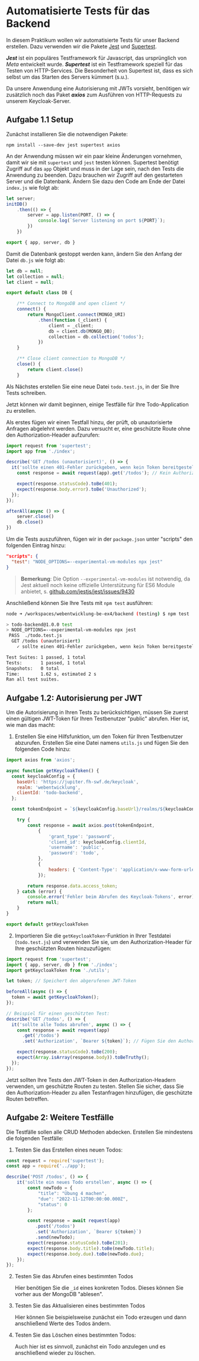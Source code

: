 # Automatisierte Tests für das Backend

In diesem Praktikum wollen wir automatisierte Tests für unser Backend erstellen. Dazu verwenden wir die Pakete
[Jest](https://jestjs.io/docs/getting-started) und [Supertest](https://github.com/visionmedia/supertest).

***Jest*** ist ein populäres Testframework für Javascript, das ursprünglich von *Meta*
entwickelt wurde. 
***Supertest*** ist ein Testframework speziell für das Testen von HTTP-Services. Die Besonderheit von Supertest ist, dass es sich selbst um das Starten des Servers kümmert (s.u.).

Da unsere Anwendung eine Autorisierung mit JWTs vorsieht, benötigen wir zusätzlich noch 
das Paket ***axios*** zum Ausführen von HTTP-Requests zu unserem Keycloak-Server.

## Aufgabe 1.1 Setup

Zunächst installieren Sie die notwendigen Pakete:

```
npm install --save-dev jest supertest axios
```

An der Anwendung müssen wir ein paar kleine Änderungen vornehmen, damit wir sie mit `supertest` und `jest` testen können. Supertest benötigt Zugriff auf das `app` 
Objekt und muss in der Lage sein, nach den Tests die Anwendung zu beenden. Dazu brauchen
wir Zugriff auf den gestarteten Server und die Datenbank. 
Ändern Sie dazu den Code am Ende der Datei `index.js` wie folgt ab:

```Javascript
let server;
initDB()
    .then(() => {
        server = app.listen(PORT, () => {
            console.log(`Server listening on port ${PORT}`);
        })
    })

export { app, server, db }
```

Damit die Datenbank gestoppt werden kann, ändern Sie den Anfang der Datei `db.js` wie folgt ab:

```Javascript
let db = null;
let collection = null;
let client = null;

export default class DB {

    /** Connect to MongoDB and open client */
    connect() {
        return MongoClient.connect(MONGO_URI)
            .then(function (_client) {
                client = _client;
                db = client.db(MONGO_DB);
                collection = db.collection('todos');
            })
    }

    /** Close client connection to MongoDB */
    close() {
        return client.close()
    }
```

Als Nächstes erstellen Sie eine neue Datei `todo.test.js`, in der Sie Ihre Tests schreiben.

Jetzt können wir damit beginnen, einige Testfälle für Ihre Todo-Application zu erstellen. 

Als erstes fügen wir einen Testfall hinzu, der prüft, ob unautorisierte Anfragen abgelehnt werden. Dazu versucht er, eine geschützte Route ohne den Authorization-Header aufzurufen:

```javascript
import request from 'supertest';
import app from './index';

describe('GET /todos (unautorisiert)', () => {
  it('sollte einen 401-Fehler zurückgeben, wenn kein Token bereitgestellt wird', async () => {
    const response = await request(app).get('/todos'); // Kein Authorization-Header

    expect(response.statusCode).toBe(401);
    expect(response.body.error).toBe('Unauthorized');
  });
});

afterAll(async () => {
    server.close()
    db.close()
})
```


Um die Tests auszuführen, fügen wir in der `package.json` unter "scripts" den folgenden Eintrag hinzu:

```json
"scripts": {
  "test": "NODE_OPTIONS=--experimental-vm-modules npx jest"
}
```

> **Bemerkung**: Die Option `--experimental-vm-modules` ist notwendig, da Jest aktuell 
> noch keine offizielle Unterstützung für ES6 Module anbietet, 
> s. [github.com/jestjs/jest/issues/9430](https://github.com/jestjs/jest/issues/9430)


Anschließend können Sie Ihre Tests mit `npm test` ausführen:
```Bash
node ➜ /workspaces/webentwicklung-be-ex4/backend (testing) $ npm test

> todo-backend@1.0.0 test
> NODE_OPTIONS=--experimental-vm-modules npx jest
 PASS  ./todo.test.js
  GET /todos (unautorisiert)
    ✓ sollte einen 401-Fehler zurückgeben, wenn kein Token bereitgestellt wird (53 ms)

Test Suites: 1 passed, 1 total
Tests:       1 passed, 1 total
Snapshots:   0 total
Time:        1.62 s, estimated 2 s
Ran all test suites.
```


## Aufgabe 1.2: Autorisierung per JWT

Um die Autorisierung in Ihren Tests zu berücksichtigen, müssen Sie zuerst einen gültigen JWT-Token für Ihren Testbenutzer "public" abrufen. Hier ist, wie man das macht:


1. Erstellen Sie eine Hilfsfunktion, um den Token für Ihren Testbenutzer abzurufen. Erstellen Sie eine Datei namens `utils.js` und fügen Sie den folgenden Code hinzu:

```javascript
import axios from 'axios';

async function getKeycloakToken() {
  const keycloakConfig = {
    baseUrl: 'https://jupiter.fh-swf.de/keycloak',
    realm: 'webentwicklung',
    clientId: 'todo-backend',
  };

  const tokenEndpoint = `${keycloakConfig.baseUrl}/realms/${keycloakConfig.realm}/protocol/openid-connect/token`;

    try {
        const response = await axios.post(tokenEndpoint,
            {
                'grant_type': 'password',
                'client_id': keycloakConfig.clientId,
                'username': 'public',
                'password': 'todo',
            },
            {
                headers: { 'Content-Type': 'application/x-www-form-urlencoded' },
            });

        return response.data.access_token;
    } catch (error) {
        console.error('Fehler beim Abrufen des Keycloak-Tokens', error);
        return null;
    }
}

export default getKeycloakToken
```


2. Importieren Sie die `getKeycloakToken`-Funktion in Ihrer Testdatei (`todo.test.js`)
   und verwenden Sie sie, um den Authorization-Header für Ihre geschützten Routen hinzuzufügen:

```javascript
import request from 'supertest';
import { app, server, db } from './index';
import getKeycloakToken from './utils';

let token; // Speichert den abgerufenen JWT-Token

beforeAll(async () => {
  token = await getKeycloakToken();
});

// Beispiel für einen geschützten Test:
describe('GET /todos', () => {
  it('sollte alle Todos abrufen', async () => {
    const response = await request(app)
      .get('/todos')
      .set('Authorization', `Bearer ${token}`); // Fügen Sie den Authorization-Header hinzu

    expect(response.statusCode).toBe(200);
    expect(Array.isArray(response.body)).toBeTruthy();
  });
});
```

Jetzt sollten Ihre Tests den JWT-Token in den Authorization-Headern verwenden, um geschützte Routen zu testen. Stellen Sie sicher, dass Sie den Authorization-Header zu allen Testanfragen hinzufügen, die geschützte Routen betreffen.

## Aufgabe 2: Weitere Testfälle

Die Testfälle sollen alle CRUD Methoden abdecken. Erstellen Sie mindestens die folgenden 
Testfälle:

1. Testen Sie das Erstellen eines neuen Todos:

```javascript
const request = require('supertest');
const app = require('../app'); 

describe('POST /todos', () => {
    it('sollte ein neues Todo erstellen', async () => {
        const newTodo = {
            "title": "Übung 4 machen",
            "due": "2022-11-12T00:00:00.000Z",
            "status": 0
        };

        const response = await request(app)
           .post('/todos')
           .set('Authorization', `Bearer ${token}`)
           .send(newTodo);
        expect(response.statusCode).toBe(201);
        expect(response.body.title).toBe(newTodo.title);
        expect(response.body.due).toBe(newTodo.due);
    });
});
```

2. Testen Sie das Abrufen eines bestimmten Todos
   
   Hier benötigen Sie die `_id` eines konkreten Todos. Dieses können Sie vorher
   aus der MongoDB "ablesen".



3. Testen Sie das Aktualisieren eines bestimmten Todos

   Hier können Sie beispielsweise zunächst ein Todo erzeugen und dann anschließend 
   Werte des Todos ändern.


4. Testen Sie das Löschen eines bestimmten Todos:

   Auch hier ist es sinnvoll, zunächst ein Todo anzulegen und es anschließend wieder zu 
   löschen.
